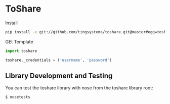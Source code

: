 # ToShare

Install
```sh
pip install -e git://github.com/tingsystems/toshare.git@master#egg=toshare
```
GEt Template


```python
import toshare

toshare._credentials = ('username', 'password')

```

## Library Development and Testing

You can test the toshare library with nose from the toshare library root:

```sh
$ nosetests
```
